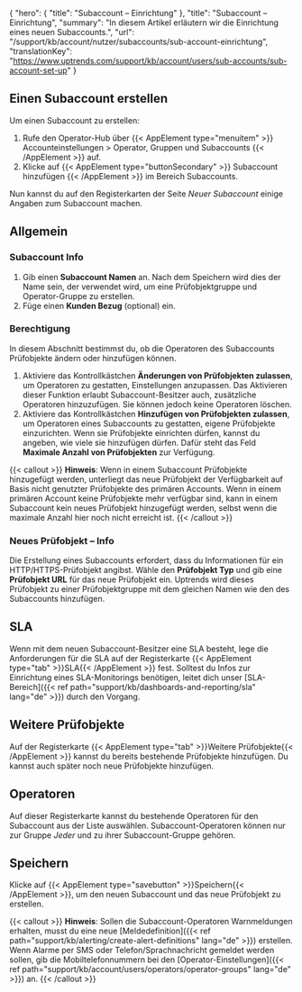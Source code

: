 {
  "hero": {
    "title": "Subaccount – Einrichtung"
  },
  "title": "Subaccount – Einrichtung",
  "summary": "In diesem Artikel erläutern wir die Einrichtung eines neuen Subaccounts.",
  "url": "/support/kb/account/nutzer/subaccounts/sub-account-einrichtung",
  "translationKey": "https://www.uptrends.com/support/kb/account/users/sub-accounts/sub-account-set-up"
}

## Einen Subaccount erstellen

Um einen Subaccount zu erstellen:

1.  Rufe den Operator-Hub über {{< AppElement type="menuitem" >}} Accounteinstellungen > Operator, Gruppen und Subaccounts {{< /AppElement >}} auf.
2.  Klicke auf {{< AppElement type="buttonSecondary" >}} Subaccount hinzufügen {{< /AppElement >}} im Bereich Subaccounts.

Nun kannst du auf den Registerkarten der Seite *Neuer Subaccount* einige Angaben zum Subaccount machen.

## Allgemein
### Subaccount Info

1.  Gib einen **Subaccount Namen** an. Nach dem Speichern wird dies der Name sein, der verwendet wird, um eine Prüfobjektgruppe und Operator-Gruppe zu erstellen.
2.  Füge einen **Kunden Bezug** (optional) ein.

### Berechtigung

In diesem Abschnitt bestimmst du, ob die Operatoren des Subaccounts Prüfobjekte ändern oder hinzufügen können.

1.  Aktiviere das Kontrollkästchen **Änderungen von Prüfobjekten zulassen**, um Operatoren zu gestatten, Einstellungen anzupassen. Das Aktivieren dieser Funktion erlaubt Subaccount-Besitzer auch, zusätzliche Operatoren hinzuzufügen. Sie können jedoch keine Operatoren löschen.
2.  Aktiviere das Kontrollkästchen **Hinzufügen von Prüfobjekten zulassen**, um Operatoren eines Subaccounts zu gestatten, eigene Prüfobjekte einzurichten. Wenn sie Prüfobjekte einrichten dürfen, kannst du angeben, wie viele sie hinzufügen dürfen. Dafür steht das Feld **Maximale Anzahl von Prüfobjekten** zur Verfügung.

{{< callout >}}
**Hinweis**: Wenn in einem Subaccount Prüfobjekte hinzugefügt werden, unterliegt das neue Prüfobjekt der Verfügbarkeit auf Basis nicht genutzter Prüfobjekte des primären Accounts. Wenn in einem primären Account keine Prüfobjekte mehr verfügbar sind, kann in einem Subaccount kein neues Prüfobjekt hinzugefügt werden, selbst wenn die maximale Anzahl hier noch nicht erreicht ist.
{{< /callout >}}

### Neues Prüfobjekt – Info

Die Erstellung eines Subaccounts erfordert, dass du Informationen für ein HTTP/HTTPS-Prüfobjekt angibst. Wähle den **Prüfobjekt Typ** und gib eine **Prüfobjekt URL** für das neue Prüfobjekt ein. Uptrends wird dieses Prüfobjekt zu einer Prüfobjektgruppe mit dem gleichen Namen wie den des Subaccounts hinzufügen.

## SLA

Wenn mit dem neuen Subaccount-Besitzer eine SLA besteht, lege die Anforderungen für die SLA auf der Registerkarte {{< AppElement type="tab" >}}SLA{{< /AppElement >}} fest. Solltest du Infos zur Einrichtung eines SLA-Monitorings benötigen, leitet dich unser [SLA-Bereich]({{< ref path="support/kb/dashboards-and-reporting/sla" lang="de" >}}) durch den Vorgang.

## Weitere Prüfobjekte

Auf der Registerkarte {{< AppElement type="tab" >}}Weitere Prüfobjekte{{< /AppElement >}} kannst du bereits bestehende Prüfobjekte hinzufügen. Du kannst auch später noch neue Prüfobjekte hinzufügen.

## Operatoren

Auf dieser Registerkarte kannst du bestehende Operatoren für den Subaccount aus der Liste auswählen. Subaccount-Operatoren können nur zur Gruppe *Jeder* und zu ihrer Subaccount-Gruppe gehören.

## Speichern

Klicke auf {{< AppElement type="savebutton" >}}Speichern{{< /AppElement >}}, um den neuen Subaccount und das neue Prüfobjekt zu erstellen.

{{< callout >}}
**Hinweis**: Sollen die Subaccount-Operatoren Warnmeldungen erhalten, musst du eine neue [Meldedefinition]({{< ref path="support/kb/alerting/create-alert-definitions" lang="de" >}}) erstellen. Wenn Alarme per SMS oder Telefon/Sprachnachricht gemeldet werden sollen, gib die Mobiltelefonnummern bei den [Operator-Einstellungen]({{< ref path="support/kb/account/users/operators/operator-groups" lang="de" >}}) an.
{{< /callout >}}
